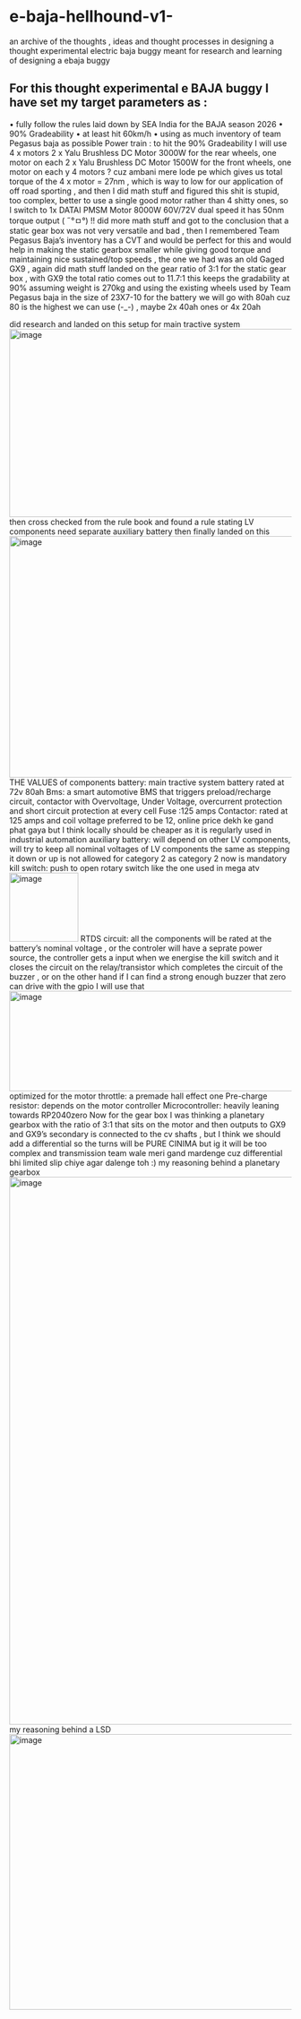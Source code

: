 # e-baja-hellhound-v1-
an archive of the thoughts , ideas and thought processes in designing a thought experimental electric baja buggy meant for research and learning of designing a ebaja buggy

## For this thought experimental e BAJA buggy I have set my target parameters as :
•	fully follow the rules laid down by SEA India for the BAJA season 2026 
•	90% Gradeability
•	at least hit 60km/h
•	using as much inventory of team Pegasus baja as possible 
Power train :
to hit the 90% Gradeability I will use 4 x motors 
2 x Yalu Brushless DC Motor 3000W for the rear wheels, one motor on each
2 x Yalu Brushless DC Motor 1500W for the front wheels, one motor on each
y 4 motors ? cuz ambani mere lode pe 
which gives us total torque of the 4 x motor = 27nm , which is way to low for our application of off road sporting  , 
and then I did math stuff and figured this shit is stupid, too complex, better to use a single good motor rather than 4 shitty ones, so I switch to 
1x DATAI PMSM Motor 8000W 60V/72V dual speed
it has 50nm torque output ( ˶°ㅁ°) !! 
did more math stuff and got to the conclusion that a static gear box was not very versatile and bad , then I remembered Team Pegasus Baja’s inventory has a CVT and would be perfect for this and would help in making the static gearbox smaller while giving good torque and maintaining nice sustained/top speeds , the one we had was an old Gaged GX9 , again did math stuff landed on the gear ratio of 3:1 for the static gear box , with GX9 the total ratio comes out to 11.7:1 this keeps the gradability at 90% assuming weight is 270kg and using the existing wheels used by Team Pegasus baja in the size of 23X7-10
for the battery we will go with 80ah cuz 80 is the highest we can use (-_-)  , maybe 2x 40ah ones or 4x 20ah 

did research and landed on this setup for main tractive system 
<img width="940" height="336" alt="image" src="https://github.com/user-attachments/assets/3579a708-bb26-453c-a7d1-e1a255276a1e" />
then cross checked from the rule book and found a rule stating LV components need separate auxiliary battery then finally landed on this 
<img width="940" height="431" alt="image" src="https://github.com/user-attachments/assets/c27eac72-8f5f-40de-9004-cf0bc6a38176" />
THE VALUES of components 
battery: main tractive system battery rated at 72v 80ah
Bms: a smart automotive BMS that triggers preload/recharge circuit, contactor with Overvoltage, Under Voltage, overcurrent protection and short circuit protection at every cell
Fuse :125 amps
Contactor: rated at 125 amps and coil voltage preferred to be 12, online price dekh ke gand phat gaya but I think locally should be cheaper as it is regularly used in industrial automation 
auxiliary battery: will depend on other LV components, will try to keep all nominal voltages of LV components the same as stepping it down or up is not allowed for category 2 as category 2 now is mandatory 
kill switch: push to open rotary switch like the one used in mega atv  <img width="123" height="123" alt="image" src="https://github.com/user-attachments/assets/b29689a8-e55a-4b63-9823-5bc02c18b8fe" />
RTDS circuit: all the components will be rated at the battery’s nominal voltage , or the controler will have a seprate power source, the controller gets a input when we energise the kill switch and it closes the circuit on the relay/transistor which completes the circuit of the buzzer , or on the other hand if I can find a strong enough buzzer that zero can drive with the gpio I will use that
<img width="940" height="179" alt="image" src="https://github.com/user-attachments/assets/de7df1ec-6f98-493f-bdc5-3d3b3ede1f6c" />
optimized for the motor
throttle: a premade hall effect one 
Pre-charge resistor: depends on the motor controller 
Microcontroller: heavily leaning towards RP2040zero 
Now for the gear box 
I was thinking a planetary gearbox with the ratio of 3:1 that sits on the motor and then outputs to GX9 and GX9’s secondary is connected to the cv shafts , but I think we should add a differential so the turns will be PURE CINIMA but ig it will be too complex and transmission team wale meri gand mardenge cuz differential bhi limited slip chiye agar dalenge toh :)
my reasoning behind a planetary gearbox
<img width="940" height="978" alt="image" src="https://github.com/user-attachments/assets/fe366844-cbbd-4580-ac27-1337efbb27b2" />
my reasoning behind a LSD
<img width="940" height="492" alt="image" src="https://github.com/user-attachments/assets/6484c510-af0a-40db-ad0d-b294ee7bc4d0" />


